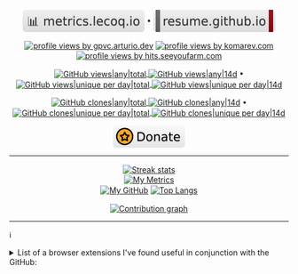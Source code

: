 <!--
**andry81/andry81** is a ✨ _special_ ✨ repository because its `README.md` (this file) appears on your GitHub profile.

Here are some ideas to get you started:

- 🔭 I’m currently working on ...
- 🌱 I’m currently learning ...
- 👯 I’m looking to collaborate on ...
- 🤔 I’m looking for help with ...
- 💬 Ask me about ...
- 📫 How to reach me: ...
- 😄 Pronouns: ...
- ⚡ Fun fact: ...
-->

<p align="center">
  <a href="https://metrics.lecoq.io/about/andry81">
    <img src="https://github.com/andry81/andry81/raw/master/badges/metrics--lecoq--io.svg" valign="middle" alt="metrics.lecoq.io"></a>
• <a href="https://resume.github.io/?andry81">
    <img src="https://github.com/andry81/andry81/raw/master/badges/resume--github--io.svg" valign="middle" alt="resume.github.io"></a>
</p>

<p align="center">
<!-- -->
  <a href="https://github.com/arturssmirnovs/github-profile-views-counter"><img src="https://gpvc.arturio.dev/andry81" valign="middle" alt="profile views by gpvc.arturio.dev" /></a>
  <a href="https://github.com/antonkomarev/github-profile-views-counter"><img src="https://komarev.com/ghpvc/?username=andry81" valign="middle" alt="profile views by komarev.com" /></a>
  <a href="https://github.com/gjbae1212/hit-counter">
    <img src="https://hits.seeyoufarm.com/api/count/incr/badge.svg?url=https%3A%2F%2Fgithub.com%2Fandry81&count_bg=%2379C83D&title_bg=%23555555&icon=&icon_color=%23E7E7E7&title=hits&edge_flat=false" valign="middle" alt="profile views by hits.seeyoufarm.com" /></a>
<!-- -- >
• <a href="https://wakatime.com/@77c61a49-38df-412b-aa80-3ab075bfe7e1"><img src="https://wakatime.com/badge/user/77c61a49-38df-412b-aa80-3ab075bfe7e1.svg" valign="middle" alt="total code activity" /></a>
<!-- -->
</p>

<p align="center">
  <a href="https://github.com/andry81/andry81--gh-stats/commits/master/traffic/views">
    <img src="https://img.shields.io/badge/dynamic/json?color=success&label=Github%20views|all&query=count&url=https://github.com/andry81/andry81--gh-stats/raw/master/traffic/views/latest-accum.json?raw=True&logo=github" valign="middle" alt="GitHub views|any|total" />
    <img src="https://img.shields.io/badge/dynamic/json?color=success&label=14d&query=count&url=https://github.com/andry81/andry81--gh-stats/raw/master/traffic/views/latest.json?raw=True" valign="middle" alt="GitHub views|any|14d" /></a>
• <a href="https://github.com/andry81/andry81--gh-stats/commits/master/traffic/views">
    <img src="https://img.shields.io/badge/dynamic/json?color=success&label=Github%20views|unq&query=uniques&url=https://github.com/andry81/andry81--gh-stats/raw/master/traffic/views/latest-accum.json?raw=True&logo=github" valign="middle" alt="GitHub views|unique per day|total" />
    <img src="https://img.shields.io/badge/dynamic/json?color=success&label=14d&query=uniques&url=https://github.com/andry81/andry81--gh-stats/raw/master/traffic/views/latest.json?raw=True" valign="middle" alt="GitHub views|unique per day|14d" /></a>
</p>

<p align="center">
  <a href="https://github.com/andry81/andry81--gh-stats/commits/master/traffic/clones">
    <img src="https://img.shields.io/badge/dynamic/json?color=success&label=Github%20clones|all&query=count&url=https://github.com/andry81/andry81--gh-stats/raw/master/traffic/clones/latest-accum.json?raw=True&logo=github" valign="middle" alt="GitHub clones|any|total" />
    <img src="https://img.shields.io/badge/dynamic/json?color=success&label=14d&query=count&url=https://github.com/andry81/andry81--gh-stats/raw/master/traffic/clones/latest.json?raw=True" valign="middle" alt="GitHub clones|any|14d" /></a>
• <a href="https://github.com/andry81/andry81--gh-stats/commits/master/traffic/clones">
    <img src="https://img.shields.io/badge/dynamic/json?color=success&label=Github%20clones|unq&query=uniques&url=https://github.com/andry81/andry81--gh-stats/raw/master/traffic/clones/latest-accum.json?raw=True&logo=github" valign="middle" alt="GitHub clones|unique per day|total" />
    <img src="https://img.shields.io/badge/dynamic/json?color=success&label=14d&query=uniques&url=https://github.com/andry81/andry81--gh-stats/raw/master/traffic/clones/latest.json?raw=True" valign="middle" alt="GitHub clones|unique per day|14d" /></a>
</p>

<p align="center">
  <a href="https://github.com/andry81/donate"><img src="https://github.com/andry81/andry81/raw/master/badges/donate.svg" valign="middle" alt="donate" /></a>
</p>

---

<p align="center">
  <!-- https://github.com/anuraghazra/github-readme-stats -->
  <a href="https://github.com/DenverCoder1/github-readme-streak-stats"><img src="https://github-readme-streak-stats.herokuapp.com/?user=andry81&theme=onedark&hide_border=true" height="135px" valign="middle" alt="Streak stats" /></a><br />
  <a href="https://github.com/lowlighter/metrics"><img src="https://metrics.lecoq.io/andry81" valign="middle" alt="My Metrics" /></a><br />
  <a href="https://github.com/anuraghazra/github-readme-stats"><img src="https://github-readme-stats.vercel.app/api?username=andry81&theme=dark&count_private=true&show_icons=true&include_all_commits=true&hide_border=true&line_height=21&hide_title=true" height="135px" valign="middle" alt="My GitHub" /></a>
  <a href="https://github.com/anuraghazra/github-readme-stats"><img src="https://github-readme-stats.vercel.app/api/top-langs/?username=andry81&layout=compact&theme=dark&langs_count=10&count_private=true&include_all_commits=true&hide_border=true&line_height=21&hide_title=true" height="135px" valign="middle" alt="Top Langs" /></a>
  <!-- -- >
  <a href="https://wakatime.com/@77c61a49-38df-412b-aa80-3ab075bfe7e1""><img src="https://github-readme-stats.vercel.app/api/wakatime?username=77c61a49-38df-412b-aa80-3ab075bfe7e1&layout=compact&theme=prussian&langs_count=10&count_private=true&include_all_commits=true" valign="middle" alt="Wakatime stats" /></a>
  <!-- -->
</p>

<p align="center">
  <!-- https://github.com/Ashutosh00710/github-readme-activity-graph#deploy-on-your-own-heroku-instance -->
  <a href="https://github.com/Ashutosh00710/github-readme-activity-graph"><img src="https://activity-graph.herokuapp.com/graph?username=andry81&theme=one-dark&hide_border=true" width="600px" valign="middle" alt="Contribution graph" /></a>
</p>

---

:information_source:
<details>
  <summary>List of a browser extensions I've found useful in conjunction with the GitHub:</summary>
  <list>
    <li>Refined GitHub: https://addons.mozilla.org/firefox/addon/refined-github- | https://github.com/refined-github/refined-github</li>
    <li>Octotree - GitHub code tree: https://addons.mozilla.org/firefox/addon/octotree | https://github.com/ovity/octotree</li>
    <li>GitHub Repository List Badges: https://addons.mozilla.org/firefox/addon/github-repository-list-badges/ | https://github.com/dword-design/github-repository-list-badges</li>
    <li>CodeFlower: https://addons.mozilla.org/firefox/addon/codeflower/ | https://github.com/jmensch1/codeflower</li>
    <li>Notifier for GitHub: https://addons.mozilla.org/firefox/addon/notifier-for-github | https://github.com/sindresorhus/notifier-for-github</li>
    <li>Github Repository Size: https://addons.mozilla.org/firefox/addon/github-repo-size | https://github.com/Shywim/github-repo-size</li>
    <li>GitHub Latest Release: https://addons.mozilla.org/firefox/addon/github-saved-filters | https://github.com/dword-design/github-latest-release</li>
    <li>GitHub Downloads: https://addons.mozilla.org/firefox/addon/github-downloads | https://github.com/samuelmeuli/github-downloads</li>
  </list>
</details>
